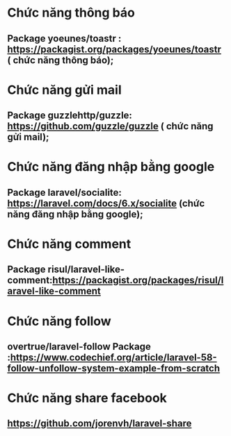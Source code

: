 # Chức năng thông báo
## Package yoeunes/toastr : https://packagist.org/packages/yoeunes/toastr ( chức năng thông báo);
# Chức năng gửi mail
## Package guzzlehttp/guzzle: https://github.com/guzzle/guzzle ( chức năng gửi mail);
# Chức năng đăng nhập bằng google
## Package laravel/socialite: https://laravel.com/docs/6.x/socialite (chức năng đăng nhập bằng google);
# Chức năng comment
## Package risul/laravel-like-comment:https://packagist.org/packages/risul/laravel-like-comment
# Chức năng follow
## overtrue/laravel-follow Package :https://www.codechief.org/article/laravel-58-follow-unfollow-system-example-from-scratch
# Chức năng share facebook
## https://github.com/jorenvh/laravel-share